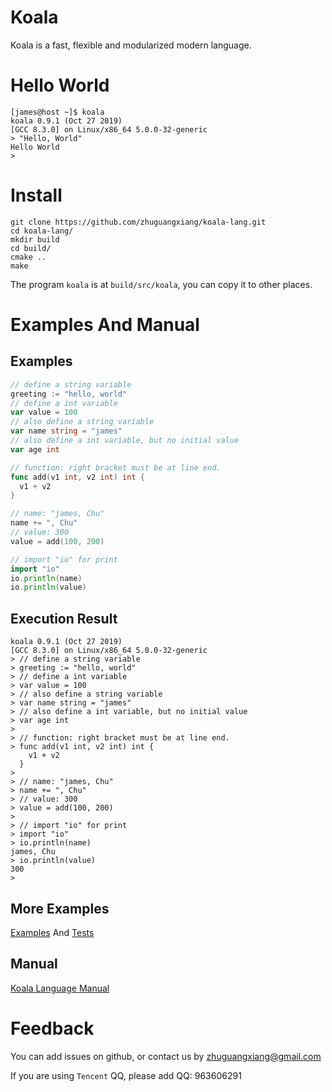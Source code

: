 
# Koala

Koala is a fast, flexible and modularized modern language.

# Hello World

```shell
[james@host ~]$ koala
koala 0.9.1 (Oct 27 2019)
[GCC 8.3.0] on Linux/x86_64 5.0.0-32-generic
> "Hello, World"
Hello World
>
```

# Install

```shell
git clone https://github.com/zhuguangxiang/koala-lang.git
cd koala-lang/
mkdir build
cd build/
cmake ..
make
```

The program `koala` is at `build/src/koala`, you can copy it to other places.

# Examples And Manual

## Examples

```go
// define a string variable
greeting := "hello, world"
// define a int variable
var value = 100
// also define a string variable
var name string = "james"
// also define a int variable, but no initial value
var age int

// function: right bracket must be at line end.
func add(v1 int, v2 int) int {
  v1 + v2
}

// name: "james, Chu"
name += ", Chu"
// value: 300
value = add(100, 200)

// import "io" for print
import "io"
io.println(name)
io.println(value)
```

## Execution Result

```shell
koala 0.9.1 (Oct 27 2019)
[GCC 8.3.0] on Linux/x86_64 5.0.0-32-generic
> // define a string variable
> greeting := "hello, world"
> // define a int variable
> var value = 100
> // also define a string variable
> var name string = "james"
> // also define a int variable, but no initial value
> var age int
>
> // function: right bracket must be at line end.
> func add(v1 int, v2 int) int {
    v1 + v2
  }
>
> // name: "james, Chu"
> name += ", Chu"
> // value: 300
> value = add(100, 200)
>
> // import "io" for print
> import "io"
> io.println(name)
james, Chu
> io.println(value)
300
>
```

## More Examples

[Examples](https://github.com/zhuguangxiang/koala-lang/tree/master/examples) And [Tests](https://github.com/zhuguangxiang/koala-lang/blob/master/test.kl)

## Manual

[Koala Language Manual](https://github.com/zhuguangxiang/koala-lang/blob/master/docs/manual.md "Koala Language Manual")

# Feedback

You can add issues on github, or contact us by zhuguangxiang@gmail.com

If you are using `Tencent` QQ, please add QQ: 963606291
